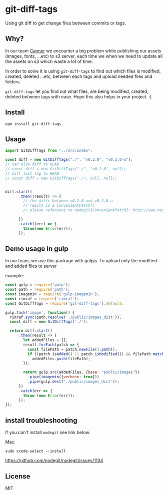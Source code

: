 # git-diff-tags

Using git diff to get change files between commits or tags.

## Why?

In our team [Canner](https://www.canner.io/) we encounter a big problem while publishing our assets (images, fonts, ...etc) to s3 server, each time we when we need to update all the assets on s3 which waste a lot of time.

In order to solve it is using `git-diff-tags` to find out which files is modified, created, deleted ...etc, between each tags and upload needed files and folders.

`git-diff-tags` let you find out what files, are being modified, created, deleted between tags with ease. Hope this also helps in your project. :)

## Install

```
npm install git-diff-tags
```

## Usage

```js
import GitDiffTags from "../src/index";

const diff = new GitDiffTags("./", "v0.2.0", "v0.2.0-a");
// can also diff to HEAD
// const diff = new GitDiffTags("./", "v0.2.0", null);
// diff last tag to HEAD
// const diff = new GitDiffTags("./", null, null);


diff.start()
      .then((result) => {
        // the diffs between v0.2.0 and v0.2.0-a
        // result is a ConvenientPatch[]
        // please reference to nodegit[ConvenientPatch]: http://www.nodegit.org/api/convenient_patch

      })
      .catch((err) => {
        throw(new Error(err));
      });
```

## Demo usage in gulp

In our team, we use this package with gulpjs. To upload only the modified and added files to server

example:

```js
const gulp = require('gulp');
const path = require('path');
const imagemin = require('gulp-imagemin');
const rimraf = require('rimraf');
const GitDiffTags = require('git-diff-tags').default;

gulp.task('image', function() {
  rimraf.sync(path.resolve('./public/images_dist'));
  const diff = new GitDiffTags('./');

  return diff.start()
      .then(result => {
        let addedFiles = [];
        result.forEach(patch => {
          const filePath = patch.newFile().path();
          if ((patch.isAdded() || patch.isModified()) && filePath.match(/^public\/image.*(\.png|\.gif)$/g))
            addedFiles.push(filePath);
        });

        return gulp.src(addedFiles, {base: "public/images"})
          .pipe(imagemin({verbose: true}))
          .pipe(gulp.dest('./public/images_dist'));
      })
      .catch(err => {
        throw (new Error(err));
      });
});

```

## install troubleshooting

If you can't install `nodegit` see link below.

Mac:

```
sudo xcode-select --install
```

https://github.com/nodegit/nodegit/issues/1134

## License

MIT
